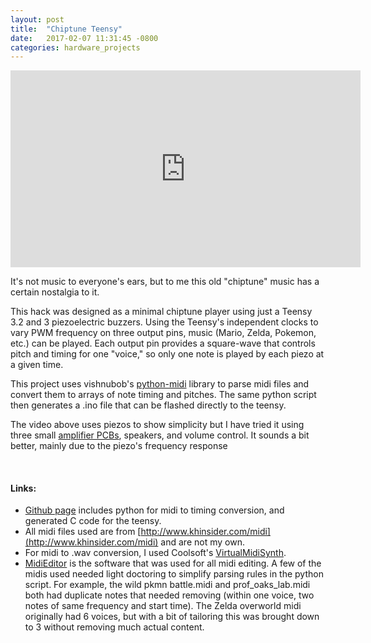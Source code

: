 ```yaml
---
layout: post
title:  "Chiptune Teensy"
date:   2017-02-07 11:31:45 -0800
categories: hardware_projects
---
```


<iframe width="560" height="315" src="https://www.youtube.com/embed/vXwI87gkwMY" frameborder="0" allowfullscreen></iframe>

<br>

It's not music to everyone's ears, but to me this old "chiptune" music has a certain nostalgia to it.

This hack was designed as a minimal chiptune player using just a Teensy 3.2 and 3 piezoelectric buzzers. Using the Teensy's independent clocks to vary PWM frequency on three output pins, music (Mario, Zelda, Pokemon, etc.) can be played. Each output pin provides a square-wave that controls pitch and timing for one "voice," so only one note is played by each piezo at a given time.

This project uses vishnubob's [python-midi](https://github.com/vishnubob/python-midi) library to parse midi files and convert them to arrays of note timing and pitches. The same python script then generates a .ino file that can be flashed directly to the teensy.

The video above uses piezos to show simplicity but I have tried it using three small [amplifier PCBs](https://oshpark.com/projects/DPx0NZIw), speakers, and volume control. It sounds a bit better, mainly due to the piezo's frequency response  

<br>

#### Links:
* [Github page](https://github.com/bkeegs/chiptune_teensy) includes python for midi to timing conversion, and generated C code for the teensy.
* All midi files used are from [http://www.khinsider.com/midi](http://www.khinsider.com/midi) and are not my own.
* For midi to .wav conversion, I used Coolsoft's [VirtualMidiSynth](http://coolsoft.altervista.org/en/virtualmidisynth).
* [MidiEditor](http://midieditor.sourceforge.net/) is the software that was used for all midi editing. A few of the midis used needed light doctoring to simplify parsing rules in the python script. For example, the wild pkmn battle.midi and prof_oaks_lab.midi both had duplicate notes that needed removing (within one voice, two notes of same frequency and start time). The Zelda overworld midi originally had 6 voices, but with a bit of tailoring this was brought down to 3 without removing much actual content.
